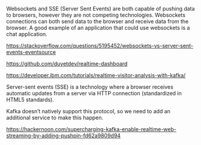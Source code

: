 Websockets and SSE (Server Sent Events) are both capable of pushing data to browsers, however they are not competing technologies. Websockets connections can both send data to the browser and receive data from the browser. A good example of an application that could use websockets is a chat application.

https://stackoverflow.com/questions/5195452/websockets-vs-server-sent-events-eventsource

https://github.com/duyetdev/realtime-dashboard

https://developer.ibm.com/tutorials/realtime-visitor-analysis-with-kafka/

Server-sent events (SSE) is a technology where a browser receives automatic updates from a server via HTTP connection
(standardized in HTML5 standards). 

Kafka doesn’t natively support this protocol, so we need to add an additional service to make this happen.

https://hackernoon.com/supercharging-kafka-enable-realtime-web-streaming-by-adding-pushpin-fd62a9809d94
